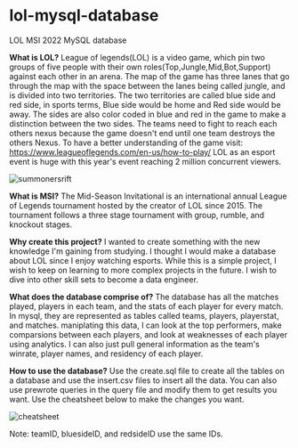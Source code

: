 # lol-mysql-database
LOL MSI 2022 MySQL database 

**What is LOL?**
League of legends(LOL) is a video game, which pin two groups of five people with their own roles(Top,Jungle,Mid,Bot,Support) against each other in an arena. The map of the game has three lanes that go through the map with the space between the lanes being called jungle, and is divided into two territories. The two territories are called blue side and red side, in sports terms, Blue side would be home and Red side would be away. The sides are also color coded in blue and red in the game to make a distinction between the two sides. The teams need to fight to reach each others nexus because the game doesn't end until one team destroys the others Nexus. To have a better understanding of the game visit: https://www.leagueoflegends.com/en-us/how-to-play/ LOL as an esport event is huge with this year's event reaching 2 million concurrent viewers. 

![summonersrift](https://github.com/gmod916/lol-mysql-database/blob/main/summonersrift.jpg)



**What is MSI?**
The Mid-Season Invitational is an international annual League of Legends tournament hosted by the creator of LOL since 2015. The tournament follows a three stage tournament with group, rumble, and knockout stages.

**Why create this project?**
I wanted to create something with the new knowledge I'm gaining from studying. I thought I would make a database about LOL since I enjoy watching esports. While this is a simple project, I wish to keep on learning to more complex projects in the future. I wish to dive into other skill sets to become a data engineer. 

**What does the database comprise of?**
The database has all the matches played, players in each team, and the stats of each player for every match. In mysql, they are represented as tables called teams, players, playerstat, and matches. maniplating this data, I can look at the top performers, make comparsions between each players, and look at weaknesses of each player using analytics. I can also just pull general information as the team's winrate, player names, and residency of each player. 

**How to use the database?**
Use the create.sql file to create all the tables on a database and use the insert.csv files to insert all the data. You can also use prewrote queries in the query file and modify them to get results you want. Use the cheatsheet below to make the changes you want.  

![cheatsheet](https://github.com/gmod916/lol-mysql-database/blob/main/cheatsheet.png)

Note: teamID, bluesideID, and redsideID use the same IDs.
